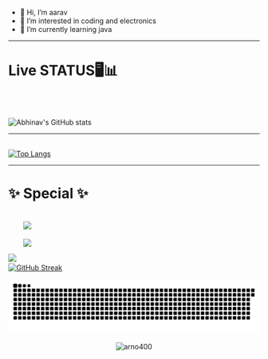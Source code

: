 - 👋 Hi, I’m aarav
- 👀 I’m interested in coding and electronics
- 🌱 I’m currently learning java
<hr>
<h1>Live STATUS🖥📊</h1><br>
<br>

![Abhinav's GitHub stats](https://github-readme-stats.vercel.app/api?username=arno400&theme=cobalt&show_icons=true&hide_border=true&include_all_commits=true&count_private=true)<br><hr><br>
[![Top Langs](https://github-readme-stats.vercel.app/api/top-langs/?username=arno400&theme=cobalt&hide_border=true&layout=compact)](https://github.com/arno400/github-readme-stats)
<br><hr>
<h1>✨ Special ✨</h1><br>
<a href="https://github.com/arno400/animated-cube" style="margin:30px;display:inline;">
  <img align="center" src="https://github-readme-stats.vercel.app/api/pin/?username=arno400&repo=Code-1.7&theme=radical&hide_border=true&show_owner=true" >
  </a><br><br>
<a href="https://github.com/arno400/animated-cube" style="margin:30px;display:inline;">
  <img align="center" src="https://github-readme-stats.vercel.app/api/pin/?username=arno400&repo=Code-1.7&theme=radical&hide_border=true&show_owner=true" >
  </a>

![](https://github-profile-summary-cards.vercel.app/api/cards/profile-details?username=arno400&theme=dark)<br>
[![GitHub Streak](https://github-readme-streak-stats.herokuapp.com/?user=arno400&theme=dark)](https://git.io/streak-stats)<br>

![snake gif](https://github.com/arno400/arno400/blob/output/github-contribution-grid-snake.svg)

<p align="center"> <img src="https://komarev.com/ghpvc/?username=arno400&label=Profile%20views&color=0e75b6&style=flat" alt="arno400" /> </p>
<!---
arno400/arno400 is a ✨ special ✨ repository because its `README.md` (this file) appears on your GitHub profile.
You can click the Preview link to take a look at your changes.
--->

 
